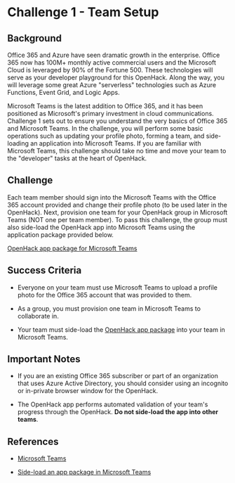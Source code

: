 # Challenge 1 - Team Setup

## Background

Office 365 and Azure have seen dramatic growth in the enterprise. Office 365 now has 100M+ monthly active commercial users and the Microsoft Cloud is leveraged by 90% of the Fortune 500. These technologies will serve as your developer playground for this OpenHack. Along the way, you will leverage some great Azure "serverless" technologies such as Azure Functions, Event Grid, and Logic Apps.

Microsoft Teams is the latest addition to Office 365, and it has been positioned as Microsoft's primary investment in cloud communications. Challenge 1 sets out to ensure you understand the very basics of Office 365 and Microsoft Teams. In the challenge, you will perform some basic operations such as updating your profile photo, forming a team, and side-loading an application into Microsoft Teams. If you are familiar with Microsoft Teams, this challenge should take no time and move your team to the "developer" tasks at the heart of OpenHack.

## Challenge

Each team member should sign into the Microsoft Teams with the Office 365 account provided and change their profile photo (to be used later in the OpenHack). Next, provision one team for your OpenHack group in Microsoft Teams (NOT one per team member). To pass this challenge, the group must also side-load the OpenHack app into Microsoft Teams using the application package provided below.

[OpenHack app package for Microsoft Teams](https://msopenhack.azurewebsites.net/Manifest/OpenHackValidationApp.zip)

## Success Criteria

- Everyone on your team must use Microsoft Teams to upload a profile photo for the Office 365 account that was provided to them.

- As a group, you must provision one team in Microsoft Teams to collaborate in.

- Your team must side-load the [OpenHack app package](https://msopenhack.azurewebsites.net/Manifest/OpenHackValidationApp.zip) into your team in Microsoft Teams.

## Important Notes

- If you are an existing Office 365 subscriber or part of an organization that uses Azure Active Directory, you should consider using an incognito or in-private browser window for the OpenHack.

- The OpenHack app performs automated validation of your team's progress through the OpenHack. **Do not side-load the app into other teams**.

## References

- [Microsoft Teams](https://teams.microsoft.com)

- [Side-load an app package in Microsoft Teams](https://docs.microsoft.com/en-us/microsoftteams/platform/concepts/apps/apps-upload)
